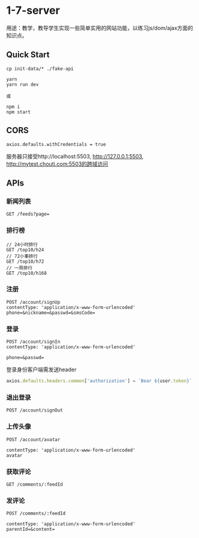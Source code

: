 # 1-7-server

用途：教学，教导学生实现一些简单实用的网站功能，以练习js/dom/ajax方面的知识点。

## Quick Start

```
cp init-data/* ./fake-api

yarn
yarn run dev

或

npm i
npm start
```

## CORS

```
axios.defaults.withCredentials = true
```

服务器只接受http://localhost:5503, http://127.0.0.1:5503, http://mytest.chouti.com:5503的跨域访问

## APIs

### 新闻列表

```
GET /feeds?page=
```

### 排行榜

```
// 24小时排行
GET /top10/h24
// 72小事排行
GET /top10/h72
// 一周排行
GET /top10/h168
```

### 注册

```
POST /account/signUp
contentType: 'application/x-www-form-urlencoded'
phone=&nickname=&passwd=&smsCode=
```

### 登录

```
POST /account/signIn
contentType: 'application/x-www-form-urlencoded'

phone=&passwd=
```

登录身份客户端需发送header

```js
axios.defaults.headers.common['authorization'] = `Bear ${user.token}`
```

### 退出登录

```
POST /account/signOut
```

### 上传头像

```
POST /account/avatar

contentType: 'application/x-www-form-urlencoded'
avatar
```

### 获取评论

```
GET /comments/:feedId
```

### 发评论

```
POST /comments/:feedId

contentType: 'application/x-www-form-urlencoded'
parentId=&content=
```